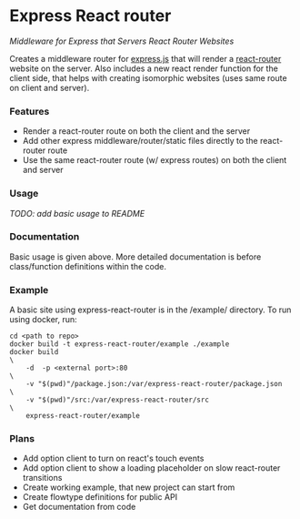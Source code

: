 # Express React router
*Middleware for Express that Servers React Router Websites*

Creates a middleware router for [express.js](http://expressjs.com) that will render a [react-router](https://github.com/rackt/react-router) website on the server.
Also includes a new react render function for the client side, that helps with creating isomorphic websites (uses same route on client and server).

### Features
* Render a react-router route on both the client and the server
* Add other express middleware/router/static files directly to the react-router route
* Use the same react-router route (w/ express routes) on both the client and server

### Usage
*TODO: add basic usage to README*

### Documentation
Basic usage is given above. More detailed documentation is before class/function definitions within the code.

### Example
A basic site using express-react-router is in the /example/ directory.
To run using docker, run:
```
cd <path to repo>
docker build -t express-react-router/example ./example
docker build															\
	-d	-p <external port>:80											\
	-v "$(pwd)"/package.json:/var/express-react-router/package.json		\
	-v "$(pwd)"/src:/var/express-react-router/src						\
	express-react-router/example
```

### Plans
* Add option client to turn on react's touch events
* Add option client to show a loading placeholder on slow react-router transitions
* Create working example, that new project can start from
* Create flowtype definitions for public API
* Get documentation from code
